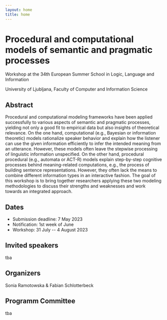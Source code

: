 ```yaml
---
layout: home
title: home
---
```

# Procedural and computational models of semantic and pragmatic processes

Workshop at the 34th European Summer School in Logic, Language and Information

University of Ljubljana, Faculty of Computer and Information Science

## Abstract
Procedural and computational modeling frameworks have been applied successfully to various aspects of semantic and pragmatic processes, yielding not only a good fit to empirical data but also insights of theoretical relevance. On the one hand, computational (e.g., Bayesian or information theoretic) models rationalize speaker behavior and explain how the listener can use the given information efficiently to infer the intended meaning from an utterance. However, these models often leave the stepwise processing of linguistic information unspecified. On the other hand, procedural procedural (e.g., automata or ACT-R) models explain step-by-step cognitive processes behind meaning-related computations, e.g., the process of building sentence representations. However, they often lack the means to combine different information types in an interactive fashion. The goal of this workshop is to bring together researchers applying these two modeling methodologies to discuss their strengths and weaknesses and work towards an integrated approach.

## Dates
- Submission deadline: 7 May 2023
- Notification: 1st week of June
- Workshop: 31 July -- 4 August 2023

## Invited speakers
tba

## Organizers
Sonia Ramotowska & Fabian Schlotterbeck

## Programm Committee
tba
